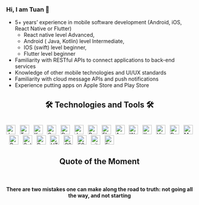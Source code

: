 ### Hi, I am Tuan 👋

+ 5+ years’ experience in mobile software development (Android, iOS, React Native or Flutter)
  - React native level Advanced,
  - Android ( Java, Kotlin) level Intermediate,
  - IOS (swift) level beginner,
  - Flutter level beginner
+ Familiarity with RESTful APIs to connect applications to back-end services
+ Knowledge of other mobile technologies and UI/UX standards
+ Familiarity with cloud message APIs and push notifications
+ Experience putting apps on Apple Store and Play Store

<h2 align="center">🛠 Technologies and Tools 🛠</h2>
<br>
<!-- https://simpleicons.org/ -->
<span><img src="https://img.shields.io/badge/JavaScript-282C34?logo=javascript&logoColor=F7DF1E" alt="JavaScript logo" title="JavaScript" height="25" /></span>
&nbsp;
<span><img src="https://img.shields.io/badge/TypeScript-282C34?logo=typescript&logoColor=3178C6" alt="TypeScript logo" title="TypeScript" height="25" /></span>
&nbsp;
<span><img src="https://img.shields.io/badge/Kotlin-282C34?logo=kotlin&logoColor=3178C6" alt="Kotlin logo" title="Kotlin" height="25" /></span>
&nbsp;
<span><img src="https://img.shields.io/badge/Swift-282C34?logo=swift&logoColor=3178C6" alt="Swift logo" title="Swift" height="25" /></span>
&nbsp;
<span><img src="https://img.shields.io/badge/Dart-282C34?logo=dart&logoColor=3178C6" alt="Dart logo" title="Dart" height="25" /></span>
&nbsp;
<span><img src="https://img.shields.io/badge/Java-282C34?logo=java&logoColor=3178C6" alt="Java logo" title="Java" height="25" /></span>
&nbsp;
<span><img src="https://img.shields.io/badge/React%20Native-282C34?logo=createreactapp&logoColor=61DAFB" alt="React Native logo" title="React Native" height="25" /></span>
&nbsp;
<span><img src="https://img.shields.io/badge/Flutter-282C34?logo=flutter&logoColor=61DAFB" alt="Flutter logo" title="Flutter" height="25" /></span>
&nbsp;
<span><img src="https://img.shields.io/badge/Android%20Studio-282C34?logo=androidstudio&logoColor=61DAFB" alt="Android Studio logo" title="Android Studio" height="25" /></span>
&nbsp;
<span><img src="https://img.shields.io/badge/WebStorm-282C34?logo=webstorm&logoColor=61DAFB" alt="WebStorm logo" title="WebStorm" height="25" /></span>
&nbsp;
<span><img src="https://img.shields.io/badge/Xcode-282C34?logo=xcode&logoColor=61DAFB" alt="Xcode logo" title="Xcode" height="25" /></span>
&nbsp;
<span><img src="https://img.shields.io/badge/VS%20Code-282C34?logo=visual-studio-code&logoColor=007ACC" alt="Visual Studio Code logo" title="Visual Studio Code" height="25" /></span>
&nbsp;
<span><img src="https://img.shields.io/badge/Redux-282C34?logo=redux&logoColor=764ABC" alt="Redux logo" title="Redux" height="25" /></span>
&nbsp;
<span><img src="https://img.shields.io/badge/MongoDB-282C34?logo=mongodb&logoColor=47A248" alt="MongoDB logo" title="MongoDB" height="25" /></span>
&nbsp;
<span><img src="https://img.shields.io/badge/PostgreSql-282C34?logo=postgresql&logoColor=47A248" alt="PostgreSql logo" title="PostgreSql" height="25" /></span>
&nbsp;
<span><img src="https://img.shields.io/badge/Sqlite-282C34?logo=sqlite&logoColor=47A248" alt="Sqlite logo" title="Sqlite" height="25" /></span>
&nbsp;
<span><img src="https://img.shields.io/badge/Realm-282C34?logo=realm&logoColor=47A248" alt="Realm logo" title="Realm" height="25" /></span>
&nbsp;
<span><img src="https://img.shields.io/badge/HTML5-282C34?logo=html5&logoColor=E34F26" alt="HTML5 logo" title="HTML5" height="25" /></span>
&nbsp;
<span><img src="https://img.shields.io/badge/CSS3-282C34?logo=css3&logoColor=1572B6" alt="CSS3 logo" title="CSS3" height="25" /></span>
&nbsp;
<span><img src="https://img.shields.io/badge/ESLint-282C34?logo=eslint&logoColor=4B32C3" alt="ESLint logo" title="ESLint" height="25" /></span>
&nbsp;
<span><img src="https://img.shields.io/badge/git-282C34?logo=git&logoColor=F05032" alt="git logo" title="git" height="25" /></span>
&nbsp;
<span><img src="https://img.shields.io/badge/Firebase-282C34?logo=firebase&logoColor=FFCA28" alt="Firebase logo" title="Firebase" height="25" /></span>
&nbsp;
<br>

<h2 align='center'>Quote of the Moment</h2>
<br>
<h4 quote align='center'>There are two mistakes one can make along the road to truth: not going all the way, and not starting</h4 quote>

<!--
**tuan2603/tuan2603** is a ✨ _special_ ✨ repository because its `README.md` (this file) appears on your GitHub profile.

Here are some ideas to get you started:

- 🔭 I’m currently working on ...
- 🌱 I’m currently learning ...
- 👯 I’m looking to collaborate on ...
- 🤔 I’m looking for help with ...
- 💬 Ask me about ...
- 📫 How to reach me: ...
- 😄 Pronouns: ...
- ⚡ Fun fact: ...
-->
